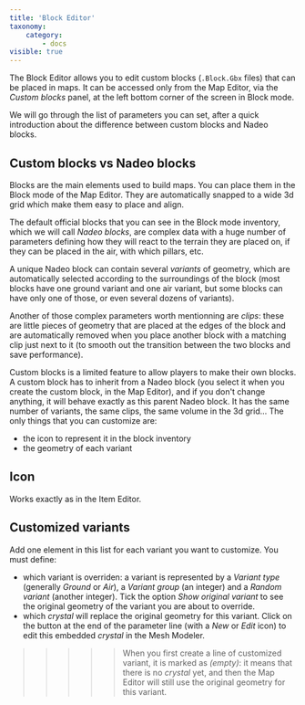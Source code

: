 ```yaml
---
title: 'Block Editor'
taxonomy:
    category:
        - docs
visible: true
---
```


The Block Editor allows you to edit custom blocks (`.Block.Gbx` files) that can be placed in maps. It can be accessed only from the Map Editor, via the *Custom blocks* panel, at the left bottom corner of the screen in Block mode.

We will go through the list of parameters you can set, after a quick introduction about the difference between custom blocks and Nadeo blocks.


## Custom blocks vs Nadeo blocks

Blocks are the main elements used to build maps. You can place them in the Block mode of the Map Editor. They are automatically snapped to a wide 3d grid which make them easy to place and align.

The default official blocks that you can see in the Block mode inventory, which we will call *Nadeo blocks*, are complex data with a huge number of parameters defining how they will react to the terrain they are placed on, if they can be placed in the air, with which pillars, etc.

A unique Nadeo block can contain several *variants* of geometry, which are automatically selected according to the surroundings of the block (most blocks have one ground variant and one air variant, but some blocks can have only one of those, or even several dozens of variants).

Another of those complex parameters worth mentionning are *clips*: these are little pieces of geometry that are placed at the edges of the block and are automatically removed when you place another block with a matching clip just next to it (to smooth out the transition between the two blocks and save performance).

Custom blocks is a limited feature to allow players to make their own blocks. A custom block has to inherit from a Nadeo block (you select it when you create the custom block, in the Map Editor), and if you don't change anything, it will behave exactly as this parent Nadeo block. It has the same number of variants, the same clips, the same volume in the 3d grid... The only things that you can customize are:
- the icon to represent it in the block inventory
- the geometry of each variant



## Icon

Works exactly as in the Item Editor.


## Customized variants

Add one element in this list for each variant you want to customize. You must define:
- which variant is overriden: a variant is represented by a *Variant type* (generally *Ground* or *Air*), a *Variant group* (an integer) and a *Random variant* (another integer). Tick the option *Show original variant* to see the original geometry of the variant you are about to override.
- which *crystal* will replace the original geometry for this variant. Click on the button at the end of the parameter line (with a *New* or *Edit* icon) to edit this embedded *crystal* in the Mesh Modeler.

>>>>> When you first create a line of customized variant, it is marked as *(empty)*: it means that there is no *crystal* yet, and then the Map Editor will still use the original geometry for this variant.
